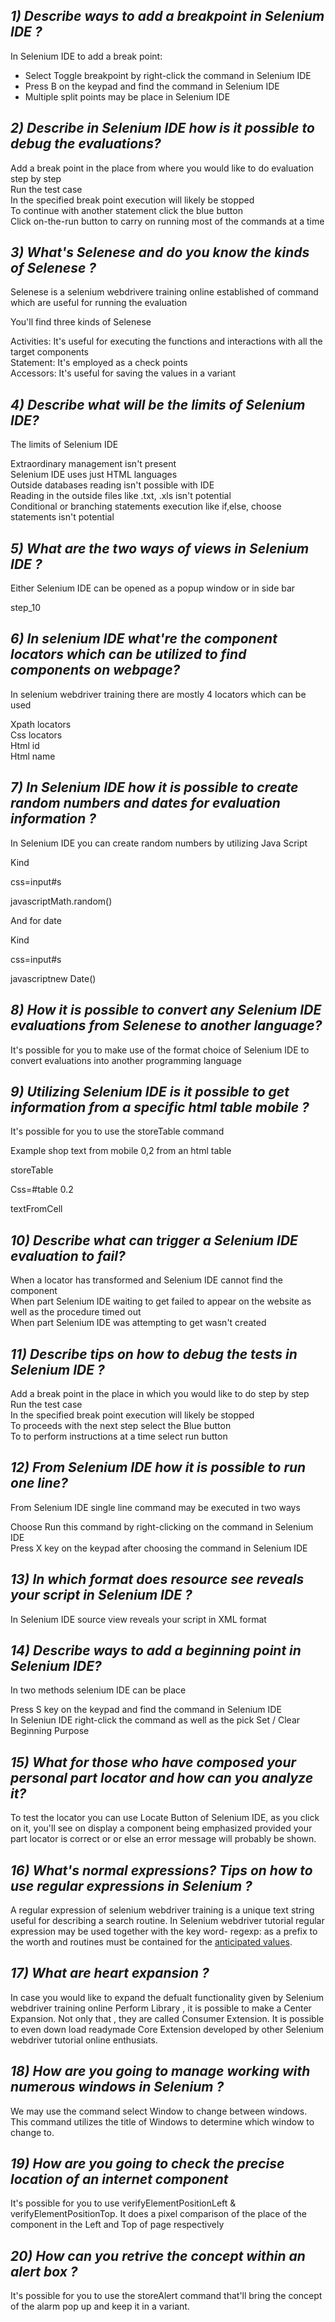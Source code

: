 <h2 style="font-style:italic;"><strong>1) Describe ways to add a breakpoint in Selenium IDE ?</strong></h2>

<p>In Selenium IDE to add a break point:</p>

<ul>
	<li>Select Toggle breakpoint by right-click the command in Selenium IDE</li>
	<li>Press B on the keypad and find the command in Selenium IDE</li>
	<li>Multiple split points may be place in Selenium IDE</li>
</ul>

<h2 style="font-style:italic;"><strong>2) Describe in Selenium IDE how is it possible to debug the evaluations?</strong></h2>

<p>Add a break point in the place from where you would like to do evaluation step by step<br />
Run the test case<br />
In the specified break point execution will likely be stopped<br />
To continue with another statement click the blue button<br />
Click on-the-run button to carry on running most of the commands at a time</p>

<h2 style="font-style:italic;"><strong>3) What&#39;s Selenese and do you know the kinds of Selenese ?</strong></h2>

<p>Selenese is a selenium webdrivere training online&nbsp;established of command which are useful for running the evaluation</p>

<p>You&#39;ll find three kinds of Selenese</p>

<p>Activities: It&#39;s useful for executing the functions and interactions with all the target components<br />
Statement: It&#39;s employed as a check points<br />
Accessors: It&#39;s useful for saving the values in a variant</p>

<h2 style="font-style:italic;"><strong>4) Describe what will be the limits of Selenium IDE?</strong></h2>

<p>The limits of Selenium IDE</p>

<p>Extraordinary management isn&#39;t present<br />
Selenium IDE uses just HTML languages<br />
Outside databases reading isn&#39;t possible with IDE<br />
Reading in the outside files like .txt, .xls isn&#39;t potential<br />
Conditional or branching statements execution like if,else, choose statements isn&#39;t potential</p>

<h2 style="font-style:italic;"><strong>5) What are the two ways of views in Selenium IDE ?</strong></h2>

<p>Either Selenium IDE can be opened as a popup window or in side bar</p>

<p>step_10</p>

<h2 style="font-style:italic;"><strong>6) In selenium IDE what&#39;re the component locators which can be utilized to find components on webpage?</strong></h2>

<p>In selenium webdriver training there are mostly 4 locators which can be used</p>

<p>Xpath locators<br />
Css locators<br />
Html id<br />
Html name</p>

<h2 style="font-style:italic;"><strong>7) In Selenium IDE how it is possible to create random numbers and dates for evaluation information ?</strong></h2>

<p>In Selenium IDE you can create random numbers by utilizing Java Script</p>

<p>Kind</p>

<p>css=input#s</p>

<p>javascriptMath.random()</p>

<p>And for date</p>

<p>Kind</p>

<p>css=input#s</p>

<p>javascriptnew Date()</p>

<h2 style="font-style:italic;"><strong>8) How it is possible to convert any Selenium IDE evaluations from Selenese to another language?</strong></h2>

<p>It&#39;s possible for you to make use of the format choice of Selenium IDE to convert evaluations into another programming language</p>

<h2 style="font-style:italic;"><strong>9) Utilizing Selenium IDE is it possible to get information from a specific html table mobile ?</strong></h2>

<p>It&#39;s possible for you to use the storeTable command</p>

<p>Example shop text from mobile 0,2 from an html table</p>

<p>storeTable</p>

<p>Css=#table 0.2</p>

<p>textFromCell</p>

<h2 style="font-style:italic;"><strong>10) Describe what can trigger a Selenium IDE evaluation to fail?</strong></h2>

<p>When a locator has transformed and Selenium IDE cannot find the component<br />
When part Selenium IDE waiting to get failed to appear on the website as well as the procedure timed out<br />
When part Selenium IDE was attempting to get wasn&#39;t created</p>

<h2 style="font-style:italic;"><strong>11) Describe tips on how to debug the tests in Selenium IDE ?</strong></h2>

<p>Add a break point in the place in which you would like to do step by step<br />
Run the test case<br />
In the specified break point execution will likely be stopped<br />
To proceeds with the next step select the Blue button<br />
To to perform instructions at a time select run button</p>

<h2 style="font-style:italic;"><strong>12) From Selenium IDE how it is possible to run one line?</strong></h2>

<p>From Selenium IDE single line command may be executed in two ways</p>

<p>Choose Run this command by right-clicking on the command in Selenium IDE<br />
Press X key on the keypad after choosing the command in Selenium IDE</p>

<h2 style="font-style:italic;"><strong>13) In which format does resource see reveals your script in Selenium IDE ?</strong></h2>

<p>In Selenium IDE source view reveals your script in XML format</p>

<h2 style="font-style:italic;"><strong>14) Describe ways to add a beginning point in Selenium IDE?</strong></h2>

<p>In two methods selenium IDE can be place</p>

<p>Press S key on the keypad and find the command in Selenium IDE<br />
In Seleniun IDE right-click the command as well as the pick Set / Clear Beginning Purpose</p>

<h2 style="font-style:italic;"><strong>15) What for those who have composed your personal part locator and how can you analyze it?</strong></h2>

<p>To test the locator you can use Locate Button of Selenium IDE, as you click on it, you&#39;ll see on display a component being emphasized provided your part locator is correct or or else an error message will probably be shown.</p>

<h2 style="font-style:italic;"><strong>16) What&#39;s normal expressions? Tips on how to use regular expressions in Selenium ?</strong></h2>

<p>A regular expression of selenium webdriver training&nbsp;is a unique text string useful for describing a search routine. In Selenium webdriver tutorial&nbsp;regular expression may be used together with the key word- regexp: as a prefix to the worth and routines must be contained for the <a href="http://seleniumidetutorials.com/selenium-ide-tutorial-for-beginners/" target="_blank">anticipated values</a>.</p>

<h2 style="font-style:italic;"><strong>17) What are heart expansion ?</strong></h2>

<p>In case you would like to expand the defualt functionality given by Selenium webdriver training online Perform Library , it is possible to make a Center Expansion. Not only that , they are called Consumer Extension. It is possible to even down load readymade Core Extension developed by other Selenium webdriver tutorial online enthusiats.</p>

<h2 style="font-style:italic;"><strong>18) How are you going to manage working with numerous windows in Selenium ?</strong></h2>

<p>We may use the command select Window to change between windows. This command utilizes the title of Windows to determine which window to change to.</p>

<h2 style="font-style:italic;"><strong>19) How are you going to check the precise location of an internet component</strong></h2>

<p>It&#39;s possible for you to use verifyElementPositionLeft &amp; verifyElementPositionTop. It does a pixel comparison of the place of the component in the Left and Top of page respectively</p>

<h2 style="font-style:italic;"><strong>20) How can you retrive the concept within an alert box ?</strong></h2>

<p>It&#39;s possible for you to use the storeAlert command that&#39;ll bring the concept of the alarm pop up and keep it in a variant.</p>
